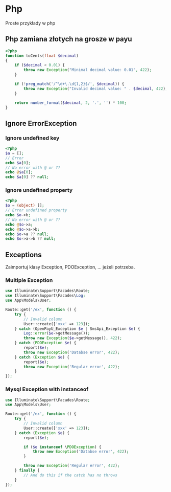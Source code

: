 # Php
Proste przykłady w php

## Php zamiana złotych na grosze w payu
```php
<?php
function toCents(float $decimal)
{
	if ($decimal < 0.01) {
		throw new Exception("Minimal decimal value: 0.01", 422);
	}

	if (!preg_match('/^\d+\.\d{1,2}$/', $decimal)) {
		throw new Exception("Invalid decimal value: " . $decimal, 422);
	}

	return number_format($decimal, 2, '.', '') * 100;
}
```

## Ignore ErrorException

### Ignore undefined key
```php
<?php
$a = [];
// Error
echo $a[0];
// No error with @ or ??
echo @$a[0];
echo $a[0] ?? null;
```

### Ignore undefined property
```php
<?php
$o = (object) [];
// Error undefined property
echo $o->b; 
// No error with @ or ??
echo @$o->a; 
echo @$o->a->b;
echo $o->a ?? null;
echo $o->a->b ?? null;
```

## Exceptions
Zaimportuj klasy Exception, PDOException, ... jeżeli potrzeba.

### Multiple Exception
```php
use Illuminate\Support\Facades\Route;
use Illuminate\Support\Facades\Log;
use App\Models\User;

Route::get('/ex', function () {
	try {
		// Invalid column
		User::create(['xxx' => 123]);
	} catch (OpenPayU_Exception $e | SmsApi_Exception $e) {
		Log::error($e->getMessage());
		throw new Exception($e->getMessage(), 422);
	} catch (PDOException $e) {
  		report($e);
		throw new Exception('Databse error', 422);
	} catch (Exception $e) {
		report($e);
		throw new Exception('Regular error', 422);
	}
});
```

### Mysql Exception with instanceof
```php
use Illuminate\Support\Facades\Route;
use App\Models\User;

Route::get('/ex', function () {
	try {
		// Invalid column
		User::create(['xxx' => 123]);
	} catch (Exception $e) {
		report($e);

		if ($e instanceof \PDOException) {
			throw new Exception('Databse error', 422);
		}

		throw new Exception('Regular error', 422);
	} finally {
		// And do this if the catch has no throws
	}
});
```

